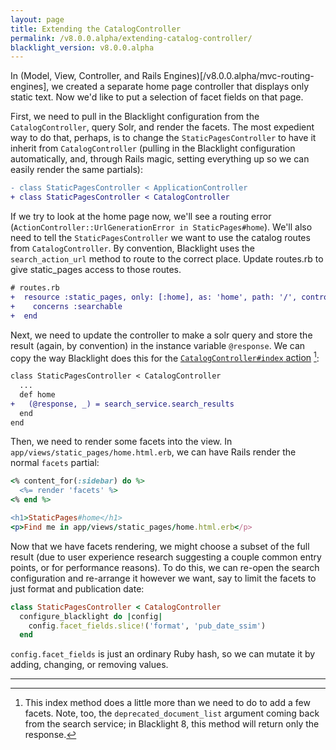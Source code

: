 ```yaml
---
layout: page
title: Extending the CatalogController
permalink: /v8.0.0.alpha/extending-catalog-controller/
blacklight_version: v8.0.0.alpha
---
```


In (Model, View, Controller, and Rails Engines)[/v8.0.0.alpha/mvc-routing-engines], we created a separate home page controller that displays only static text. Now we'd like to put a selection of facet fields on that page.

First, we need to pull in the Blacklight configuration from the `CatalogController`, query Solr, and render the facets. The most expedient way to do that, perhaps, is to change the `StaticPagesController` to have it inherit from `CatalogController` (pulling in the Blacklight configuration automatically, and, through Rails magic, setting everything up so we can easily render the same partials):

```diff
- class StaticPagesController < ApplicationController
+ class StaticPagesController < CatalogController
```

If we try to look at the home page now, we'll see a routing error (`ActionController::UrlGenerationError in StaticPages#home`). We'll also need to tell the `StaticPagesController` we want to use the catalog routes from `CatalogController`. By convention, Blacklight uses the `search_action_url` method to route to the correct place. Update routes.rb to give static_pages access to those routes.

```diff
# routes.rb
+  resource :static_pages, only: [:home], as: 'home', path: '/', controller: 'static_pages' do
+    concerns :searchable
+  end
```

Next, we need to update the controller to make a solr query and store the result (again, by convention) in the instance variable `@response`. We can copy the way Blacklight does this for the [`CatalogController#index` action](https://github.com/projectblacklight/blacklight/blob/master/app/controllers/concerns/blacklight/catalog.rb#L27) [^1]:

```diff
class StaticPagesController < CatalogController
  ...
  def home
+   (@response, _) = search_service.search_results
  end
end
```

Then, we need to render some facets into the view. In `app/views/static_pages/home.html.erb`, we can have Rails render the normal `facets` partial:

```ruby
<% content_for(:sidebar) do %>
  <%= render 'facets' %>
<% end %>

<h1>StaticPages#home</h1>
<p>Find me in app/views/static_pages/home.html.erb</p>
```

Now that we have facets rendering, we might choose a subset of the full result (due to user experience research suggesting a couple common entry points, or for performance reasons). To do this, we can re-open the search configuration and re-arrange it however we want, say to limit the facets to just format and publication date:

```ruby
class StaticPagesController < CatalogController
  configure_blacklight do |config|
    config.facet_fields.slice!('format', 'pub_date_ssim')
  end
```

`config.facet_fields` is just an ordinary Ruby hash, so we can mutate it by adding, changing, or removing values.

<hr />

[^1]: This index method does a little more than we need to do to add a few facets. Note, too, the `deprecated_document_list` argument coming back from the search service; in Blacklight 8, this method will return only the response.
